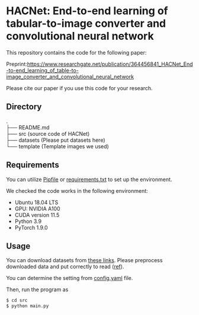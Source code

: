 # HACNet: End-to-end learning of tabular-to-image converter and convolutional neural network

This repository contains the code for the following paper:

Preprint:https://www.researchgate.net/publication/364456841_HACNet_End-to-end_learning_of_table-to-image_converter_and_convolutional_neural_network

Please cite our paper if you use this code for your research.

## Directory
.  
├── README.md  
├── src  (source code of HACNet)  
├── datasets  (Please put datasets here)  
└── template  (Template images we used)  

## Requirements
You can utilize [Pipfile](https://github.com/shiralab/table2image/blob/main/Pipfile) or [requirements.txt](https://github.com/shiralab/table2image/blob/main/requirements.txt) to set up the environment.

We checked the code works in the following environment:
- Ubuntu 18.04 LTS
- GPU: NVIDIA A100
- CUDA version 11.5
- Python 3.9
- PyTorch 1.9.0

## Usage
You can download datasets from [these links](https://github.com/shiralab/table2image/blob/main/datasets/link.md). Please preprocess downloaded data and put correctly to read ([ref](https://github.com/shiralab/table2image/blob/main/src/manager/data_manager.py#L32)).

You can determine the setting from [config.yaml](https://github.com/shiralab/table2image/blob/main/src/conf/config.yaml) file. 

Then, run the program as
```sh
$ cd src
$ python main.py
```
